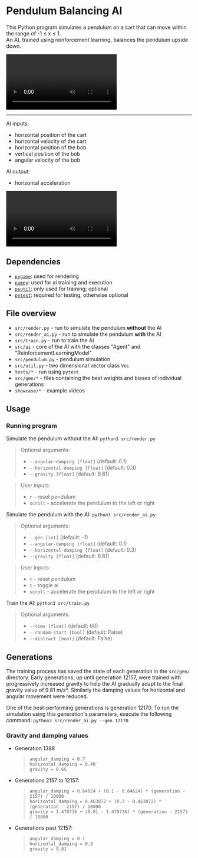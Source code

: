 # Pendulum Balancing AI

This Python program simulates a pendulum on a cart that can move within the range of -1 ≤ x ≤ 1.  
An AI, trained using reinforcement learning, balances the pendulum upside down.

![Pendulum preview](preview/pendulum.mp4)

---

AI inputs:

- horizontal position of the cart
- horizontal velocity of the cart
- horizontal position of the bob
- vertical position of the bob
- angular velocity of the bob

AI output:

- horizontal acceleration

![Pendulum preview](preview/Balancing.mp4)

## Dependencies

- [`pygame`](https://www.pygame.org): used for rendering
- [`numpy`](https://numpy.org): used for ai training and execution
- [`psutil`](https://pypi.org/project/psutil/): only used for training; optional
- [`pytest`](https://docs.pytest.org): required for testing, otherwise optional

## File overview

- `src/render.py` - run to simulate the pendulum <b>without</b> the AI
- `src/render_ai.py` - run to simulate the pendulum <b>with</b> the AI
- `src/train.py` - run to train the AI
- `src/ai` - core of the AI with the classes "Agent" and "ReinforcementLearningModel"
- `src/pendulum.py` - pendulum simulation
- `src/util.py` - two dimensional vector class `Vec`
- `tests/*` - run using `pytest`
- `src/gen/*` - files containing the best weights and biases of individual generations
- `showcase/*` - example videos

## Usage

### Running program

Simulate the pendulum without the AI:
`python3 src/render.py`

> Optional arguments:
>
> - `--angular-damping [float]` (default: 0.1)
> - `--horizontal-damping [float]` (default: 0.3)
> - `--gravity [float]` (default: 9.81)

> User inputs:
>
> - `r` - reset pendulum
> - `scroll` - accelerate the pendulum to the left or right

Simulate the pendulum with the AI:
`python3 src/render_ai.py`

> Optional arguments:
>
> - `--gen [int]` (default: -1)
> - `--angular-damping [float]` (default: 0.1)
> - `--horizontal-damping [float]` (default: 0.3)
> - `--gravity [float]` (default: 9.81)

> User inputs:
>
> - `r` - reset pendulum
> - `t` - toggle ai
> - `scroll` - accelerate the pendulum to the left or right

Train the AI:
`python3 src/train.py`

> Optional arguments:
>
> - `--time [float]` (default: 60)
> - `--random-start [bool]` (default: False)
> - `--distract [bool]` (default: False)

## Generations

The training process has saved the state of each generation in the `src/gen/` directory. Early generations, up until generation 12157, were trained with progressively increased gravity to help the AI gradually adapt to the final gravity value of 9.81 m/s². Similarly the damping values for horizontal and angular movement were reduced.

One of the best-performing generations is generation 12170. To run the simulation using this generation's parameters, execute the following command:
`python3 src/render_ai.py --gen 12170`

### Gravity and damping values

- Generation 1388

  > ```
  > angular_damping = 0.7
  > horizontal_damping = 0.48
  > gravity = 0.65
  > ```

- Generations 2157 to 12157:

  > ```
  > angular_damping = 0.64624 + (0.1 - 0.64624) * (generation - 2157) / 10000
  > horizontal_damping = 0.463872 + (0.3 - 0.463872) * (generation - 2157) / 10000
  > gravity = 1.470736 + (9.81 - 1.470736) * (generation - 2157) / 10000
  > ```

- Generations past 12157:

  > ```
  > angular_damping = 0.1
  > horizontal_damping = 0.3
  > gravity = 9.81
  > ```
